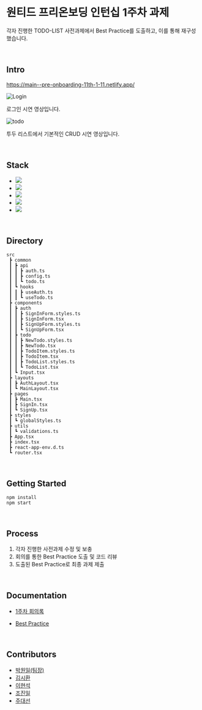# 원티드 프리온보딩 인턴십 1주차 과제

각자 진행한 TODO-LIST 사전과제에서 Best Practice를 도출하고, 이를 통해 재구성했습니다.

<br>

## Intro

https://main--pre-onboarding-11th-1-11.netlify.app/

![Login](https://github.com/pre-onboarding-11th-11team/pre-onboarding-11th-1-11/assets/99343081/15a5c910-7baa-4003-92bf-5199a8aabb78)



로그인 시연 영상입니다.

![todo](https://github.com/pre-onboarding-11th-11team/pre-onboarding-11th-1-11/assets/99343081/8c99db67-8729-4584-a14b-89c2be9acde0)

투두 리스트에서 기본적인 CRUD 시연 영상입니다.

<br>

## Stack

- <img src="https://img.shields.io/badge/typescript-3178c6?style=flat-square&logo=typescript&logoColor=black"/>
- <img src="https://img.shields.io/badge/react-61DAFB?style=flat-square&logo=react&logoColor=black"/>
- <img src="https://img.shields.io/badge/axios-5A29E4?style=flat-square&logo=axios&logoColor=black"/>
- <img src="https://img.shields.io/badge/react router dom-CA4245?style=flat-square&logo=React Router&logoColor=black"/>
- <img src="https://img.shields.io/badge/styled components-DB7093?style=flat-square&logo=Styled-Components&logoColor=black"/>

<br>

## Directory

```
src
 ┣ common
 ┃ ┣ api
 ┃ ┃ ┣ auth.ts
 ┃ ┃ ┣ config.ts
 ┃ ┃ ┗ todo.ts
 ┃ ┗ hooks
 ┃ ┃ ┣ useAuth.ts
 ┃ ┃ ┗ useTodo.ts
 ┣ components
 ┃ ┣ auth
 ┃ ┃ ┣ SignInForm.styles.ts
 ┃ ┃ ┣ SignInForm.tsx
 ┃ ┃ ┣ SignUpForm.styles.ts
 ┃ ┃ ┗ SignUpForm.tsx
 ┃ ┣ todo
 ┃ ┃ ┣ NewTodo.styles.ts
 ┃ ┃ ┣ NewTodo.tsx
 ┃ ┃ ┣ TodoItem.styles.ts
 ┃ ┃ ┣ TodoItem.tsx
 ┃ ┃ ┣ TodoList.styles.ts
 ┃ ┃ ┗ TodoList.tsx
 ┃ ┗ Input.tsx
 ┣ layouts
 ┃ ┣ AuthLayout.tsx
 ┃ ┗ MainLayout.tsx
 ┣ pages
 ┃ ┣ Main.tsx
 ┃ ┣ SignIn.tsx
 ┃ ┗ SignUp.tsx
 ┣ styles
 ┃ ┗ globalStyles.ts
 ┣ utils
 ┃ ┗ validations.ts
 ┣ App.tsx
 ┣ index.tsx
 ┣ react-app-env.d.ts
 ┗ router.tsx
```

<br>

## Getting Started

```
npm install
npm start
```

<br>

## Process

1. 각자 진행한 사전과제 수정 및 보충
2. 회의를 통한 Best Practice 도출 및 코드 리뷰
3. 도출된 Best Practice로 최종 과제 제출

<br>

## Documentation

- [1주차 회의록](https://lean-mahogany-686.notion.site/1-4bb57fa33bc84686a5335df2955b9004)

- [Best Practice](https://www.notion.so/Best-Practice-3800e1da45fa4e4f8bdb90c4a4a79d97)

<br>

## Contributors

- [박원일(팀장)](https://github.com/WONILLISM)
- [김시환](https://github.com/htogether7)
- [이현석](https://github.com/BrightSton)
- [조진일](https://github.com/RumbleBi)
- [주대선](https://github.com/eosun77)
